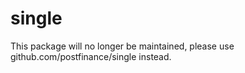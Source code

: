 # single

This package will no longer be maintained, please use github.com/postfinance/single instead.

